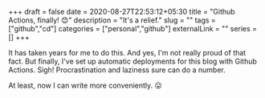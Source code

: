 +++ 
draft = false
date = 2020-08-27T22:53:12+05:30
title = "Github Actions, finally! 😊"
description = "It's a relief."
slug = "" 
tags = ["github","cd"]
categories = ["personal","github"]
externalLink = ""
series = []
+++

It has taken years for me to do this. And yes, I'm not really proud of that fact. But finally, I've set up automatic deployments for this blog with Github Actions. Sigh! Procrastination and laziness sure can do a number.

At least, now I can write more conveniently. 😛
